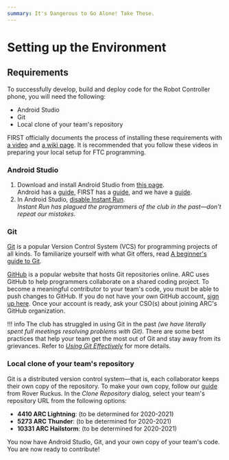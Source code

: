 ```yaml
---
summary: It's Dangerous to Go Alone! Take These.
---
```


# Setting up the Environment

## Requirements

To successfully develop, build and deploy code for the Robot Controller phone, you will need the following:

* Android Studio
* Git
* Local clone of your team's repository

FIRST officially documents the process of installing these requirements with [a video](https://youtu.be/mMrC5kDcUN4?t=47s) and [a wiki page](https://github.com/FIRST-Tech-Challenge/SkyStone/wiki/Installing-Android-Studio). It is recommended that you follow these videos in preparing your local setup for FTC programming.

### Android Studio

1. Download and install Android Studio from [this page](https://developer.android.com/studio/).\
   Android has a [guide](https://developer.android.com/studio/install), FIRST has a [guide](https://github.com/FIRST-Tech-Challenge/SkyStone/wiki/Installing-Android-Studio), and we have a [guide](https://github.com/Andover-Robotics/ARC-Core/wiki/Introduction).
2. In Android Studio, [disable Instant Run](https://github.com/FIRST-Tech-Challenge/SkyStone/wiki/Disabling-Android-Studio-Instant-Run).\
   _Instant Run has plagued the programmers of the club in the past—don't repeat our mistakes._

### Git

[Git](https://git-scm.com) is a popular Version Control System (VCS) for programming projects of all kinds. To familiarize yourself with what Git offers, read [A beginner's guide to Git](https://medium.com/free-code-camp/a-beginners-guide-to-git-how-to-create-your-first-github-project-c3ff53f56861).

[GitHub](https://github.com) is a popular website that hosts Git repositories online. ARC uses GitHub to help programmers collaborate on a shared coding project. To become a meaningful contributor to your team's code, you must be able to push changes to GitHub. If you do not have your own GitHub account, [sign up here](https://github.com/join). Once your account is ready, ask your CSO(s) about joining ARC's GitHub organization.

!!! info
   The club has struggled in using Git in the past _(we have literally spent full meetings resolving problems with Git)._ There are some best practices that help your team get the most out of Git and stay away from its grievances. Refer to [_Using Git Effectively_](working-with-a-team/using-git-effectively.md) for more details.

### Local clone of your team's repository

Git is a distributed version control system—that is, each collaborator keeps their own copy of the repository. To make your own copy, follow our [guide](https://github.com/Andover-Robotics/ARC-Core/wiki/Introduction) from Rover Ruckus. In the _Clone Repository_ dialog, select your team's repository URL from the following options:

* **4410 ARC Lightning**: (to be determined for 2020-2021)
* **5273 ARC Thunder**: (to be determined for 2020-2021)
* **10331 ARC Hailstorm**: (to be determined for 2020-2021)

You now have Android Studio, Git, and your own copy of your team's code. You are now ready to contribute!
